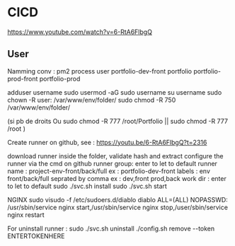 
# CICD
https://www.youtube.com/watch?v=6-RtA6FlbgQ

## User
Namming conv :
pm2 process             user 
portfolio-dev-front portfolio
portfolio-prod-front portfolio-prod

adduser username 
sudo usermod -aG sudo username
su username
sudo chown -R user: /var/www/env/folder/
sudo chmod -R 750 /var/www/env/folder/


(si pb de droits Ou sudo chmod -R 777 /root/Portfolio || sudo chmod -R 777 /root )

Create runner on github, see : https://youtu.be/6-RtA6FlbgQ?t=2316

download runner inside the folder, validate hash and extract
configure the runner via the cmd on github
    runner group: enter to let to default
    runner name : project-env-front/back/full
             ex : portfolio-dev-front
    labels : env front/back/full seprated by comma
             ex : dev,front
                  prod,back
    work dir : enter to let to default
sudo ./svc.sh install
sudo ./svc.sh start

NGINX 
sudo visudo -f /etc/sudoers.d/diablo
diablo ALL=(ALL) NOPASSWD: /usr/sbin/service nginx start,/usr/sbin/service nginx stop,/user/sbin/service nginx restart
 
For uninstall runner : 
sudo ./svc.sh uninstall
./config.sh remove --token ENTERTOKENHERE
 
 


